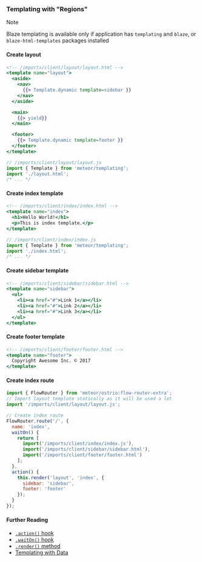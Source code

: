 ### Templating with "Regions"

> [!NOTE]
> Blaze templating is available only if application has `templating` and `blaze`, or `blaze-html-templates` packages installed

#### Create layout

```handlebars
<!-- /imports/client/layout/layout.html -->
<template name="layout">
  <aside>
    <nav>
      {{> Template.dynamic template=sidebar }}
    </nav>
  </aside>

  <main>
    {{> yield}}
  </main>

  <footer>
    {{> Template.dynamic template=footer }}
  </footer>
</template>
```

```js
// /imports/client/layout/layout.js
import { Template } from 'meteor/templating';
import './layout.html';
/* ... */
```

#### Create index template

```handlebars
<!-- /imports/client/index/index.html -->
<template name="index">
  <h1>Hello World!</h1>
  <p>This is index template.</p>
</template>
```

```js
// /imports/client/index/index.js
import { Template } from 'meteor/templating';
import './index.html';
/* ... */
```

#### Create sidebar template

```handlebars
<!-- /imports/client/sidebar/sidebar.html -->
<template name="sidebar">
  <ul>
    <li><a href="#">Link 1</a></li>
    <li><a href="#">Link 2</a></li>
    <li><a href="#">Link 3</a></li>
  </ul>
</template>
```

#### Create footer template

```handlebars
<!-- /imports/client/footer/footer.html -->
<template name="footer">
  Copyright Awesome Inc. © 2017
</template>
```

#### Create index route

```js
import { FlowRouter } from 'meteor/ostrio:flow-router-extra';
// Import layout template statically as it will be used a lot
import '/imports/client/layout/layout.js';

// Create index route
FlowRouter.route('/', {
  name: 'index',
  waitOn() {
    return [
      import('/imports/client/index/index.js'),
      import('/imports/client/sidebar/sidebar.html'),
      import('/imports/client/footer/footer.html')
    ];
  },
  action() {
    this.render('layout', 'index', {
      sidebar: 'sidebar',
      footer: 'footer'
    });
  }
});
```

#### Further Reading

- [`.action()` hook](https://github.com/veliovgroup/flow-router/blob/master/docs/hooks/action.md)
- [`.waitOn()` hook](https://github.com/veliovgroup/flow-router/blob/master/docs/hooks/waitOn.md)
- [`.render()` method](https://github.com/veliovgroup/flow-router/blob/master/docs/api/render.md)
- [Templating with Data](https://github.com/veliovgroup/flow-router/blob/master/docs/templating-with-data.md)
